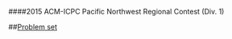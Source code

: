 ####2015 ACM-ICPC Pacific Northwest Regional Contest (Div. 1)

##[Problem set](http://www.codeforces.com/gymRegistration/100820/virtual/true)

